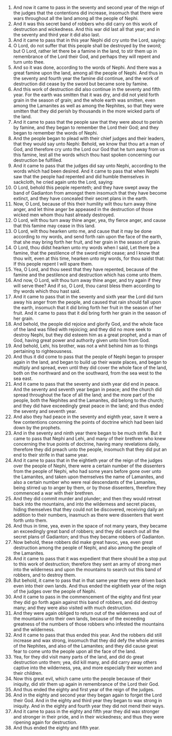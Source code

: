 1. And now it came to pass in the seventy and second year of the reign of the judges that the contentions did increase, insomuch that there were wars throughout all the land among all the people of Nephi.
2. And it was this secret band of robbers who did carry on this work of destruction and wickedness. And this war did last all that year; and in the seventy and third year it did also last.
3. And it came to pass that in this year Nephi did cry unto the Lord, saying:
4. O Lord, do not suffer that this people shall be destroyed by the sword; but O Lord, rather let there be a famine in the land, to stir them up in remembrance of the Lord their God, and perhaps they will repent and turn unto thee.
5. And so it was done, according to the words of Nephi. And there was a great famine upon the land, among all the people of Nephi. And thus in the seventy and fourth year the famine did continue, and the work of destruction did cease by the sword but became sore by famine.
6. And this work of destruction did also continue in the seventy and fifth year. For the earth was smitten that it was dry, and did not yield forth grain in the season of grain; and the whole earth was smitten, even among the Lamanites as well as among the Nephites, so that they were smitten that they did perish by thousands in the more wicked parts of the land.
7. And it came to pass that the people saw that they were about to perish by famine, and they began to remember the Lord their God; and they began to remember the words of Nephi.
8. And the people began to plead with their chief judges and their leaders, that they would say unto Nephi: Behold, we know that thou art a man of God, and therefore cry unto the Lord our God that he turn away from us this famine, lest all the words which thou hast spoken concerning our destruction be fulfilled.
9. And it came to pass that the judges did say unto Nephi, according to the words which had been desired. And it came to pass that when Nephi saw that the people had repented and did humble themselves in sackcloth, he cried again unto the Lord, saying:
10. O Lord, behold this people repenteth; and they have swept away the band of Gadianton from amongst them insomuch that they have become extinct, and they have concealed their secret plans in the earth.
11. Now, O Lord, because of this their humility wilt thou turn away thine anger, and let thine anger be appeased in the destruction of those wicked men whom thou hast already destroyed.
12. O Lord, wilt thou turn away thine anger, yea, thy fierce anger, and cause that this famine may cease in this land.
13. O Lord, wilt thou hearken unto me, and cause that it may be done according to my words, and send forth rain upon the face of the earth, that she may bring forth her fruit, and her grain in the season of grain.
14. O Lord, thou didst hearken unto my words when I said, Let there be a famine, that the pestilence of the sword might cease; and I know that thou wilt, even at this time, hearken unto my words, for thou saidst that: If this people repent I will spare them.
15. Yea, O Lord, and thou seest that they have repented, because of the famine and the pestilence and destruction which has come unto them.
16. And now, O Lord, wilt thou turn away thine anger, and try again if they will serve thee? And if so, O Lord, thou canst bless them according to thy words which thou hast said.
17. And it came to pass that in the seventy and sixth year the Lord did turn away his anger from the people, and caused that rain should fall upon the earth, insomuch that it did bring forth her fruit in the season of her fruit. And it came to pass that it did bring forth her grain in the season of her grain.
18. And behold, the people did rejoice and glorify God, and the whole face of the land was filled with rejoicing; and they did no more seek to destroy Nephi, but they did esteem him as a great prophet, and a man of God, having great power and authority given unto him from God.
19. And behold, Lehi, his brother, was not a whit behind him as to things pertaining to righteousness.
20. And thus it did come to pass that the people of Nephi began to prosper again in the land, and began to build up their waste places, and began to multiply and spread, even until they did cover the whole face of the land, both on the northward and on the southward, from the sea west to the sea east.
21. And it came to pass that the seventy and sixth year did end in peace. And the seventy and seventh year began in peace; and the church did spread throughout the face of all the land; and the more part of the people, both the Nephites and the Lamanites, did belong to the church; and they did have exceedingly great peace in the land; and thus ended the seventy and seventh year.
22. And also they had peace in the seventy and eighth year, save it were a few contentions concerning the points of doctrine which had been laid down by the prophets.
23. And in the seventy and ninth year there began to be much strife. But it came to pass that Nephi and Lehi, and many of their brethren who knew concerning the true points of doctrine, having many revelations daily, therefore they did preach unto the people, insomuch that they did put an end to their strife in that same year.
24. And it came to pass that in the eightieth year of the reign of the judges over the people of Nephi, there were a certain number of the dissenters from the people of Nephi, who had some years before gone over unto the Lamanites, and taken upon themselves the name of Lamanites, and also a certain number who were real descendants of the Lamanites, being stirred up to anger by them, or by those dissenters, therefore they commenced a war with their brethren.
25. And they did commit murder and plunder; and then they would retreat back into the mountains, and into the wilderness and secret places, hiding themselves that they could not be discovered, receiving daily an addition to their numbers, inasmuch as there were dissenters that went forth unto them.
26. And thus in time, yea, even in the space of not many years, they became an exceedingly great band of robbers; and they did search out all the secret plans of Gadianton; and thus they became robbers of Gadianton.
27. Now behold, these robbers did make great havoc, yea, even great destruction among the people of Nephi, and also among the people of the Lamanites.
28. And it came to pass that it was expedient that there should be a stop put to this work of destruction; therefore they sent an army of strong men into the wilderness and upon the mountains to search out this band of robbers, and to destroy them.
29. But behold, it came to pass that in that same year they were driven back even into their own lands. And thus ended the eightieth year of the reign of the judges over the people of Nephi.
30. And it came to pass in the commencement of the eighty and first year they did go forth again against this band of robbers, and did destroy many; and they were also visited with much destruction.
31. And they were again obliged to return out of the wilderness and out of the mountains unto their own lands, because of the exceeding greatness of the numbers of those robbers who infested the mountains and the wilderness.
32. And it came to pass that thus ended this year. And the robbers did still increase and wax strong, insomuch that they did defy the whole armies of the Nephites, and also of the Lamanites; and they did cause great fear to come unto the people upon all the face of the land.
33. Yea, for they did visit many parts of the land, and did do great destruction unto them; yea, did kill many, and did carry away others captive into the wilderness, yea, and more especially their women and their children.
34. Now this great evil, which came unto the people because of their iniquity, did stir them up again in remembrance of the Lord their God.
35. And thus ended the eighty and first year of the reign of the judges.
36. And in the eighty and second year they began again to forget the Lord their God. And in the eighty and third year they began to wax strong in iniquity. And in the eighty and fourth year they did not mend their ways.
37. And it came to pass in the eighty and fifth year they did wax stronger and stronger in their pride, and in their wickedness; and thus they were ripening again for destruction.
38. And thus ended the eighty and fifth year.
